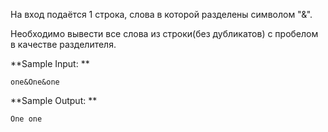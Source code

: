 На вход подаётся 1 строка, слова в которой разделены символом "&".

Необходимо вывести все слова из строки(без дубликатов) с пробелом в качестве разделителя.

**Sample Input: **

```
one&One&one
```


**Sample Output: **

```
One one
```
